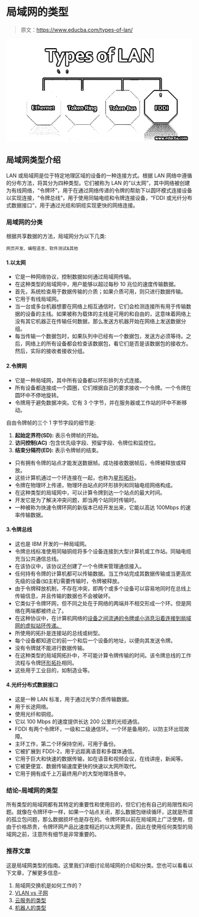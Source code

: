 # 局域网的类型

> 原文：<https://www.educba.com/types-of-lan/>

![Types of LAN](img/64d3c3b7bc6e699edf51071b0f2d03a3.png)



## 局域网类型介绍

LAN 或局域网是位于特定地理区域的设备的一种连接方式。根据 LAN 网络中遵循的分布方法，将其分为四种类型。它们被称为 LAN 的“以太网”，其中网络被创建为有线网络，“令牌环”，用于在通过网络传递的令牌的帮助下以圆环模式连接设备以实现连接，“令牌总线”，用于使用同轴电缆和令牌连接设备，“FDDI 或光纤分布式数据接口”，用于通过光缆和铜缆实现更快的网络连接。

### 局域网的分类

根据共享数据的方法，局域网分为以下几类:

<small>网页开发、编程语言、软件测试&其他</small>

#### 1.以太网

*   它是一种网络协议，控制数据如何通过局域网传输。
*   在这种类型的局域网中，用户能够以超过每秒 10 兆位的速度传输数据。
*   首先，系统检查用于数据传输的介质；如果介质可用，则只进行数据传输。
*   它用于有线局域网。
*   当一台或多台机器想要在网络上相互通信时，它们会检测连接所有用于传输数据的设备的主线。如果被称为载体的主线是可用的和自由的，这意味着网络上没有其它机器正在传输任何数据，那么发送方机器开始在网络上发送数据分组。
*   每当传输一个数据包时，如果队列中已经有一个数据包，发送方必须等待。之后，网络上的所有设备都会检查该数据包，看它们是否是该数据包的接收方。然后，实际的接收者接收分组。

#### 2.令牌网

*   它是一种局域网，其中所有设备都以环形排列方式连接。
*   所有设备都连接成一个圆圈，它们根据自己的要求接收一个令牌。一个令牌在圆环中不停地旋转。
*   令牌用于避免数据冲突。它有 3 个字节，并在服务器或工作站的环中不断移动。

自由令牌帧的三个 1 字节字段的细节是:

1.  **起始定界符(SD):** 表示令牌帧的开始。
2.  **访问控制(AC)** :包含优先级字段、预留字段、令牌位和监控位。
3.  **结束分隔符(ED):** 表示令牌帧的结束。

*   只有拥有令牌的站点才能发送数据帧。成功接收数据帧后，令牌被释放或释放。
*   这些计算机通过一个环连接在一起，也称为[星形拓扑](https://www.educba.com/extended-star-topology/)。
*   令牌在物理环上传递，物理环由站点的环形排列和同轴电缆网络构成。
*   在这种类型的局域网中，可以计算令牌到达一个站点的最大时间。
*   开发它是为了解决冲突问题，即当两个站同时传输时。
*   一种被称为快速令牌环网的新版本已经开发出来，它能以高达 100Mbps 的速率传输数据。

#### 3.令牌总线

*   这也是 IBM 开发的一种局域网。
*   令牌总线标准使用同轴铜缆将多个设备连接到大型计算机或工作站。同轴电缆充当公共通信总线。
*   在该协议中，该协议还创建了一个令牌来管理通信接入。
*   任何持有令牌的计算机都可以传输数据。当工作站完成其数据传输或当更高优先级的设备(如主机)需要传输时，令牌被释放。
*   由于令牌释放机制，不存在冲突，即两个或多个设备可以容易地同时在总线上传输信息，并且传输的数据也不会被破坏。
*   它类似于令牌环网，但不同之处在于网络的两端并不相交形成一个环。但是网络在两端都被终止了。
*   在这种协议中，在计算机网络的[设备之间流通的令牌或小消息沿着连接到局域网的虚拟站环传递。](https://www.educba.com/what-is-computer-networks/)
*   所使用的拓扑是连接站的总线或树型。
*   每个设备都知道它的前一个和后一个设备的地址，以便向其发送令牌。
*   没有令牌就不能进行数据传输。
*   在这种类型的局域网拓扑中，不可能计算令牌传输的时间。该令牌总线的工作流程与令牌[环形拓扑](https://www.educba.com/what-is-ring-topology/)相同。
*   这些用于工业目的，如制造业等。

#### 4.光纤分布式数据接口

*   这是一种 LAN 标准，用于通过光学介质传输数据。
*   用于长途网络。
*   使用光纤和铜缆。
*   它以 100 Mbps 的速度提供长达 200 公里的光缆通信。
*   FDDI 有两个令牌环，一级和二级通信环。一个环是备用的，以防主环出现故障。
*   主环工作，第二个环保持空闲，可用于备份。
*   它被扩展到 FDDI-2，用于远距离语音和多媒体通信。
*   它用于巨大和快速的数据传输，如在语音和视频会议，在线讲座，新闻等。
*   它被更便宜、数据传输速度更快的快速以太网所取代。
*   它用于拥有成千上万最终用户的大型地理场景中。

### 结论–局域网的类型

所有类型的局域网都有其特定的重要性和使用目的，但它们也有自己的局限性和问题。就像在令牌环中一样，如果一个站点关闭，那么数据包继续循环，这就是所谓的孤立包问题，那么数据损坏也是存在的。令牌环网以前在局域网上广泛使用，但由于价格昂贵，令牌环网产品比速度相近的以太网更贵，因此在使用任何类型的局域网之前，注意所有细节是非常重要的。

### 推荐文章

这是局域网类型的指南。这里我们详细讨论局域网的介绍和分类。您也可以看看以下文章，了解更多信息–

1.  局域网交换机是如何工作的？
2.  [VLAN vs 子网](https://www.educba.com/vlan-vs-subnet/)
3.  [云服务的类型](https://www.educba.com/types-of-cloud-services/)
4.  [机器人的类型](https://www.educba.com/types-of-robots/)





